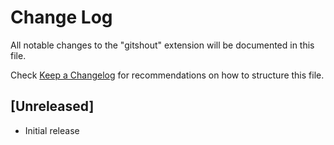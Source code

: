 # Change Log

All notable changes to the "gitshout" extension will be documented in this file.

Check [Keep a Changelog](http://keepachangelog.com/) for recommendations on how to structure this file.

## [Unreleased]

- Initial release